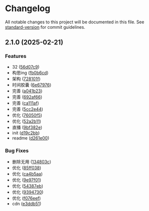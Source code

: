 # Changelog

All notable changes to this project will be documented in this file. See [standard-version](https://github.com/conventional-changelog/standard-version) for commit guidelines.

## 2.1.0 (2025-02-21)


### Features

* 32 ([56d07c9](https://github.com/galaxy-s10/nuxt3-blog-client/commit/56d07c96faa53d23ae08f0913c2c369422ff59a8))
* 构思ing ([fb0b6cd](https://github.com/galaxy-s10/nuxt3-blog-client/commit/fb0b6cdb946c05c7e8ece16cc44563813a0cd96b))
* 架构 ([728101f](https://github.com/galaxy-s10/nuxt3-blog-client/commit/728101fde0c0288c672425ef9c08ef8596dac3ce))
* 时间胶囊 ([6e67976](https://github.com/galaxy-s10/nuxt3-blog-client/commit/6e67976de37401cca60ca31cabb0f0bad980c92e))
* 完善 ([a041b23](https://github.com/galaxy-s10/nuxt3-blog-client/commit/a041b23966a18095b241aa5f9ab19efe72c10727))
* 完善 ([692af66](https://github.com/galaxy-s10/nuxt3-blog-client/commit/692af66361880a30a23b7f4c6e97641ddfb6f2f6))
* 完善 ([ca111af](https://github.com/galaxy-s10/nuxt3-blog-client/commit/ca111af4dfcf1792b75c2be2a6e72796b9ffb0cf))
* 完善 ([5cc2e44](https://github.com/galaxy-s10/nuxt3-blog-client/commit/5cc2e44eb7dfd07414d03a2a0754afa73ab1c5c5))
* 优化 ([76050f5](https://github.com/galaxy-s10/nuxt3-blog-client/commit/76050f50abaf6f42a2b731c02487089db9382e9b))
* 优化 ([52a2b11](https://github.com/galaxy-s10/nuxt3-blog-client/commit/52a2b1130dca3b0de91b38d38a8b6cd1a6aebd04))
* 直播 ([9bf382e](https://github.com/galaxy-s10/nuxt3-blog-client/commit/9bf382ef2c7cb89b93773bbea0565b5ad4ef18a0))
* init ([d19c2bb](https://github.com/galaxy-s10/nuxt3-blog-client/commit/d19c2bb246df963802e175f76d47bd3c4d233b3e))
* readme ([d261e00](https://github.com/galaxy-s10/nuxt3-blog-client/commit/d261e0051cf361921299fc4b5a3bee1d2a69a748))


### Bug Fixes

* 删除无用 ([134803c](https://github.com/galaxy-s10/nuxt3-blog-client/commit/134803c6a3521697b01271ea27836ff37e8910b1))
* 优化 ([85ff038](https://github.com/galaxy-s10/nuxt3-blog-client/commit/85ff0384359e64959336892009652be187b10697))
* 优化 ([ca4b5aa](https://github.com/galaxy-s10/nuxt3-blog-client/commit/ca4b5aadda1e017a912db76ec9b8a26e50db9e61))
* 优化 ([9e97f01](https://github.com/galaxy-s10/nuxt3-blog-client/commit/9e97f019afcc2443eb527a11712f962e4819741b))
* 优化 ([54387eb](https://github.com/galaxy-s10/nuxt3-blog-client/commit/54387eb087eff2f62682bd54cd18d4545c62f03d))
* 优化 ([9394730](https://github.com/galaxy-s10/nuxt3-blog-client/commit/9394730d3061cbb792171609d5fdc10ac599a0f8))
* 优化 ([f076eef](https://github.com/galaxy-s10/nuxt3-blog-client/commit/f076eefb5d546c6eca928ab0322f73e8e5807518))
* cdn ([e3ddb51](https://github.com/galaxy-s10/nuxt3-blog-client/commit/e3ddb51577a8bf2d4adc4e77204fab7b921ae0ff))
